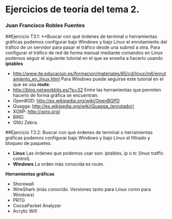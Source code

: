 ﻿# Ejercicios de teoría del tema 2.
### Juan Francisco Robles Fuentes

##Ejercicio T3.1:
**Buscar con qué órdenes de terminal o herramientas gráficas podemos configurar bajo Windows y bajo Linux el enrutamiento del tráfico de un servidor para pasar el tráfico desde una subred a otra. 
Para configurar el tráfico de red de forma manual mediante comandos en Linux podemos seguir el siguiente tutorial en el que se enseña a hacerlo usando **iptables**
* http://www.ite.educacion.es/formacion/materiales/85/cd/linux/m6/enrutamiento_en_linux.html
Para Windows puede seguirse este tutorial en el que se usa **route**:
* http://blog.networkbits.es/?p=32
Entre las herramientas que permiten hacerlo de forma gráfica se encuentran: 
* OpenBGD: http://es.wikipedia.org/wiki/OpenBGPD
* Quagga: http://es.wikipedia.org/wiki/Quagga_(enrutador)
* XORP: http://xorp.org/
* BIRD.
* GNU Zebra.
 
##Ejercicio T3.2:
Buscar con qué órdenes de terminal o herramientas gráficas podemos configurar bajo Windows y bajo Linux el filtrado y bloqueo de paquetes. 
* **Linux**
Las órdenes que podemos usar son: iptables, ip o tc (linux traffic control).
* **Windows**
La orden más conocida es route.

**Herramientas gráficas**
* Shorewall
* WireShark (más conocido. Versiones tanto para Linux como para Windows) 
* PRTG 
* CocoaPacket Analyzer 
* Acrylic Wifi
